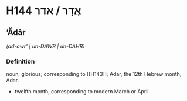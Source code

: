 # H144 אֲדָר / אדר

## ʼĂdâr

_(ad-awr' | uh-DAWR | uh-DAHR)_

### Definition

noun; glorious; corresponding to [[H143]]; Adar, the 12th Hebrew month; Adar.

- twelfth month, corresponding to modern March or April
